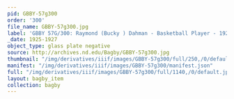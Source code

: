 ```yaml
---
pid: GBBY-57g300
order: '300'
file_name: GBBY-57g300.jpg
label: 'GBBY 57G/300: Raymond (Bucky ) Dahman - Basketball Player - 1925-1927'
_date: 1925-1927
object_type: glass plate negative
source: http://archives.nd.edu/Bagby/GBBY-57g300.jpg
thumbnail: "/img/derivatives/iiif/images/GBBY-57g300/full/250,/0/default.jpg"
manifest: "/img/derivatives/iiif/images/GBBY-57g300/manifest.json"
full: "/img/derivatives/iiif/images/GBBY-57g300/full/1140,/0/default.jpg"
layout: bagby_item
collection: bagby
---
```

